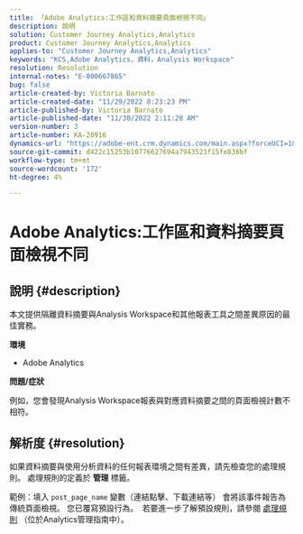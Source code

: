 ```yaml
---
title: 「Adobe Analytics:工作區和資料摘要頁面檢視不同」
description: 說明
solution: Customer Journey Analytics,Analytics
product: Customer Journey Analytics,Analytics
applies-to: "Customer Journey Analytics,Analytics"
keywords: "KCS,Adobe Analytics，資料，Analysis Workspace"
resolution: Resolution
internal-notes: "E-000667865"
bug: false
article-created-by: Victoria Barnato
article-created-date: "11/29/2022 8:23:23 PM"
article-published-by: Victoria Barnato
article-published-date: "11/30/2022 2:11:28 AM"
version-number: 3
article-number: KA-20916
dynamics-url: "https://adobe-ent.crm.dynamics.com/main.aspx?forceUCI=1&pagetype=entityrecord&etn=knowledgearticle&id=ca851ba9-2370-ed11-9561-6045bd006a22"
source-git-commit: d422c15253b10776627694a7943521f15fe836bf
workflow-type: tm+mt
source-wordcount: '172'
ht-degree: 4%

---
```


# Adobe Analytics:工作區和資料摘要頁面檢視不同

## 說明 {#description}


本文提供隔離資料摘要與Analysis Workspace和其他報表工具之間差異原因的最佳實務。

<b>環境</b>

- Adobe Analytics


<b>問題/症狀</b>


例如，您會發現Analysis Workspace報表與對應資料摘要之間的頁面檢視計數不相符。




## 解析度 {#resolution}


如果資料摘要與使用分析資料的任何報表環境之間有差異，請先檢查您的處理規則。 處理規則的定義於 <b>管理</b> 標籤。

範例：填入 `post_page_name` 變數（連結點擊、下載連結等） 會將該事件報告為傳統頁面檢視。 您已覆寫預設行為。  若要進一步了解預設規則，請參閱 [處理規則](https://experienceleague.adobe.com/docs/analytics/admin/admin-tools/processing-rules/processing-rules-configuration/processing-rules-about.html?lang=en) （位於Analytics管理指南中）。
